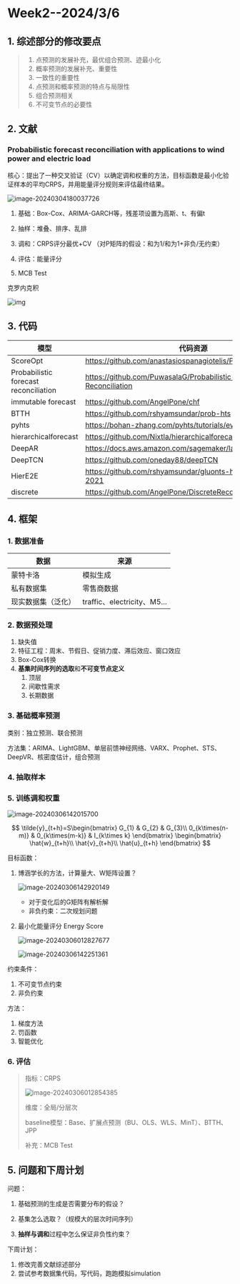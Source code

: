 # Week2--2024/3/6

## 1. 综述部分的修改要点

> 1. 点预测的发展补充，最优组合预测、迹最小化
> 2. 概率预测的发展补充、重要性
> 3. 一致性的重要性
> 4. 点预测和概率预测的特点与局限性
> 5. 组合预测相关
> 6. 不可变节点的必要性



## 2. 文献

### Probabilistic forecast reconciliation with applications to wind power and  electric load

核心：提出了一种交叉验证（CV）以确定调和权重的方法，目标函数是最小化验证样本的平均CRPS，并用能量评分规则来评估最终结果。

![image-20240304180037726](Typora_images/image-20240304180037726.png)

1. 基础：Box-Cox、ARIMA-GARCH等，残差项设置为高斯、t、有偏t

2. 抽样：堆叠、排序、乱排

3. 调和：CRPS评分最优+CV   （对P矩阵的假设：和为1/和为1+非负/无约束）

4. 评估：能量评分

5. MCB Test

   

克罗内克积

![img](Typora_images/https://img1.baidu.com/it/u=2954430142,3203939921&fm=253&fmt=auto&app=138&f=PNG?w=647&h=145)



## 3. 代码

| 模型                                  | 代码资源                                                     |
| ------------------------------------- | ------------------------------------------------------------ |
| ScoreOpt                              | https://github.com/anastasiospanagiotelis/ProbReco           |
| Probabilistic forecast reconciliation | https://github.com/PuwasalaG/Probabilistic-Forecast-Reconciliation |
| immutable forecast                    | https://github.com/AngelPone/chf                             |
| BTTH                                  | https://github.com/rshyamsundar/prob-hts                     |
| pyhts                                 | https://bohan-zhang.com/pyhts/tutorials/evaluation.html      |
| hierarchicalforecast                  | https://github.com/Nixtla/hierarchicalforecast               |
| DeepAR                                | https://docs.aws.amazon.com/sagemaker/latest/dg/deepar.html  |
| DeepTCN                               | https://github.com/oneday88/deepTCN                          |
| HierE2E                               | https://github.com/rshyamsundar/gluonts-hierarchical-ICML-2021 |
| discrete                              | https://github.com/AngelPone/DiscreteRecon                   |



## 4. 框架

### 1. 数据准备

| 数据               | 来源                        |
| ------------------ | --------------------------- |
| 蒙特卡洛           | 模拟生成                    |
| 私有数据集         | 零售商数据                  |
| 现实数据集（泛化） | traffic、electricity、M5... |

### 2. 数据预处理

1. 缺失值
2. 特征工程：周末、节假日、促销力度、滞后效应、窗口效应
3. Box-Cox转换
4. **基集时间序列的选取**和**不可变节点定义**
   1. 顶层
   2. 间歇性需求
   3. 长期数据

### 3. 基础概率预测

类别：独立预测、联合预测

方法集：ARIMA、LightGBM、单层前馈神经网络、VARX、Prophet、STS、DeepVR、核密度估计，组合预测

### 4. 抽取样本

### 5. 训练调和权重

![image-20240306142015700](Typora_images/image-20240306142015700.png)

$$
\tilde{y}_{t+h}=S\begin{bmatrix}
G_{1} & G_{2} & G_{3}\\
0_{k\times(n-m)} & 0_{k\times(m-k)} & I_{k\times k}
\end{bmatrix}
\begin{bmatrix}
\hat{w}_{t+h}\\
\hat{v}_{t+h}\\
\hat{u}_{t+h}
\end{bmatrix}
$$


目标函数：

1. 博涵学长的方法，计算量大、W矩阵设置？

   ![image-20240306142920149](Typora_images/image-20240306142920149.png)

   * 对于变化后的G矩阵有解析解
   * 非负约束：二次规划问题

   

2. 最小化能量评分 Energy Score

   ![image-20240306012827677](Typora_images/image-20240306012827677.png)

   

   ![image-20240306142251361](Typora_images/image-20240306142251361.png)

约束条件：

1. 不可变节点约束
2. 非负约束

方法：

1. 梯度方法
2. 罚函数
3. 智能优化

### 6. 评估

> 指标：CRPS
>
> ![image-20240306012854385](Typora_images/image-20240306012854385.png)
>
> 维度：全局/分层次
>
> baseline模型：Base、扩展点预测（BU、OLS、WLS、MinT）、BTTH、JPP
>
> 补充：MCB Test



## 5. 问题和下周计划

问题：

1. 基础预测的生成是否需要分布的假设？

2. 基集怎么选取？（规模大的层次时间序列）

3. **抽样与调和**过程中怎么保证非负性约束？

   

下周计划：

1. 修改完善文献综述部分
2. 尝试参考数据集代码，写代码，跑跑模拟simulation